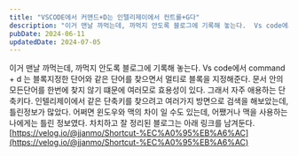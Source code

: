 ```yaml
---
title: "VSCODE에서 커맨드+D는 인텔리제이에서 컨트롤+G다"
description: "이거 맨날 까먹는데, 까먹지 안도록 블로그에 기록해 놓는다.  Vs code에서 command + d 는 블록지정한 단어와 같은 단어를 찾으면서 멀티로 블록을 지정해준다. 문서 안의 모든단어를 한번에 찾지 않기 떄문에 여러모로 효용성이 있다. 그래서 자주 애용하는 단축키다.  인텔리제이..."
pubDate: 2024-06-11
updatedDate: 2024-07-05
---
```


이거 맨날 까먹는데, 까먹지 안도록 블로그에 기록해 놓는다.
Vs code에서 command + d 는 블록지정한 단어와 같은 단어를 찾으면서 멀티로 블록을 지정해준다. 문서 안의 모든단어를 한번에 찾지 않기 떄문에 여러모로 효용성이 있다. 그래서 자주 애용하는 단축키다.
인텔리제이에서 같은 단축키를 찾으려고 여러가지 방면으로 검색을 해보았는데, 틀린정보가 많았다. 어쩌면 윈도우와 맥의 차이 일 수도 있는데, 어쨌거나 맥을 사용하는 나에게는 틀린 정보였다.
차치하고 잘 정리된 블로그는 아래 링크를 남겨둔다.
[https://velog.io/@jjanmo/Shortcut-%EC%A0%95%EB%A6%AC](https://velog.io/@jjanmo/Shortcut-%EC%A0%95%EB%A6%AC)
